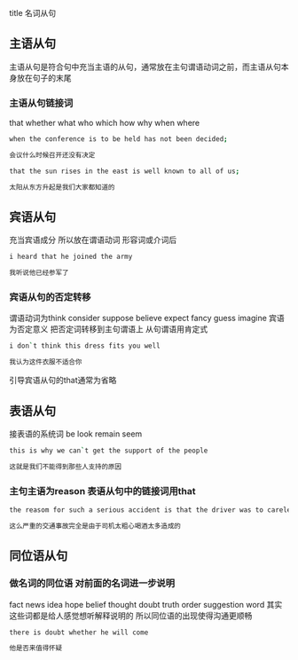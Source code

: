 title 名词从句


## 主语从句

主语从句是符合句中充当主语的从句，通常放在主句谓语动词之前，而主语从句本身放在句子的末尾

### 主语从句链接词

that whether what who which how why when where

``` bash
when the conference is to be held has not been decided;

会议什么时候召开还没有决定

```
``` bash
that the sun rises in the east is well known to all of us;

太阳从东方升起是我们大家都知道的

```

## 宾语从句

充当宾语成分 所以放在谓语动词 形容词或介词后

``` bash
i heard that he joined the army

我听说他已经参军了
```

### 宾语从句的否定转移

谓语动词为think consider suppose believe expect fancy guess imagine
宾语为否定意义 把否定词转移到主句谓语上 从句谓语用肯定式

``` bash
i don`t think this dress fits you well

我认为这件衣服不适合你

```
引导宾语从句的that通常为省略

## 表语从句

接表语的系统词 be look remain seem

``` bash
this is why we can`t get the support of the people

这就是我们不能得到那些人支持的原因

```
### 主句主语为reason 表语从句中的链接词用that

``` bash
the reasom for such a serious accident is that the driver was to careless and drunk;

这么严重的交通事故完全是由于司机太粗心喝酒太多造成的

```

## 同位语从句


### 做名词的同位语 对前面的名词进一步说明

fact news idea hope belief thought doubt truth order suggestion word
其实这些词都是给人感觉想听解释说明的 所以同位语的出现使得沟通更顺畅

``` bash
there is doubt whether he will come

他是否来值得怀疑

```
###








